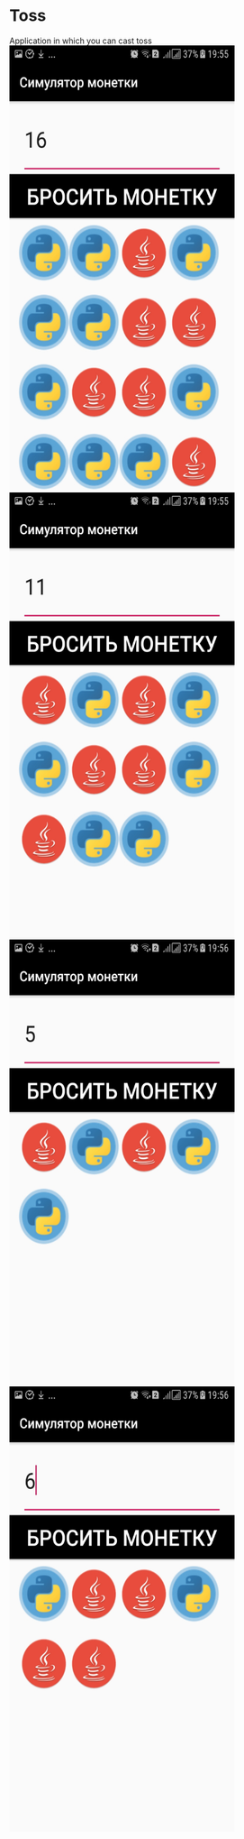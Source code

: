 # Toss
Application in which you can cast toss
<img src="screenshots/Screenshot_20200201-195552.jpg" width="400" height="790"><img src="screenshots/Screenshot_20200201-195600.jpg" width="400" height="790">
<img src="screenshots/Screenshot_20200201-195607.jpg" width="400" height="790"><img src="screenshots/Screenshot_20200201-195619.jpg" width="400" height="790">
